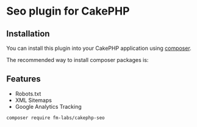# Seo plugin for CakePHP

## Installation

You can install this plugin into your CakePHP application using [composer](http://getcomposer.org).

The recommended way to install composer packages is:

## Features

- Robots.txt
- XML Sitemaps
- Google Analytics Tracking

```
composer require fm-labs/cakephp-seo
```
